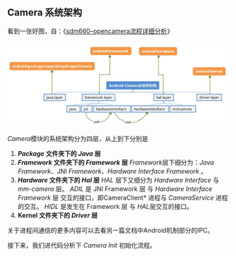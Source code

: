 ## Camera 系统架构

看到一张好图，自：《[sdm660–opencamera流程详细分析](https://blog.csdn.net/u012906122/article/details/83055905)》

![QQ截图20220815162759](image\QQ截图20220815162759.png)

*Camera*模块的系统架构分为四层，从上到下分别是

1. ***Package* 文件夹下的 *Java* 层**
2. ***Framework* 文件夹下的 *Framework* 层**
   *Framework*层下细分为：*Java* *Framework*、JNI *Framework*、*Hardware* *Interface* *Framework* 。
3. ***Hardware* 文件夹下的 *Hal* 层**
   *HAL* 层下又细分为 *Hardware* *Interface* 与 *mm*-*camera* 层。
   *ADIL* 是 JNI Framework 层 与 *Hardware* *Interface* *Framework* 层 交互的接口，即CameraClient* 进程与 *CameraService* 进程的交互。
   *HIDL* 是发生在 F*r*amework 层 与 *HAL*层交互的接口。
4. **Kernel 文件夹下的 *Driver* 层**

关于进程间通信的更多内容可以去看另一篇文档中Android机制部分的IPC。

接下来，我们进代码分析下 *Camera Init* 初始化流程。